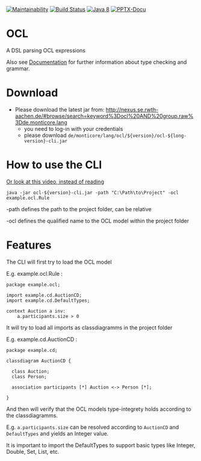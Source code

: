 [![Maintainability](https://api.codeclimate.com/v1/badges/c79dfbc30be9a027ced2/maintainability)](https://codeclimate.com/github/MontiCore/OCL/maintainability)
[![Build Status](https://travis-ci.org/MontiCore/OCL.svg?branch=master)](https://travis-ci.org/MontiCore/OCL)
 [![Java 8](https://img.shields.io/badge/java-8-blue.svg)](http://java.oracle.com)
 [![PPTX-Docu](https://img.shields.io/badge/PPTX--Docu-2018--05--22-brightgreen.svg)](https://github.com/EmbeddedMontiArc/Documentation/blob/master/reposlides/18.05.22.Docu.OCL.pdf)


# OCL

A DSL parsing OCL expressions

Also see [Documentation](https://github.com/MontiCore/OCL/tree/master/documentation) for further information about type checking and grammar.

# Download
* Please download the latest jar from: http://nexus.se.rwth-aachen.de/#browse/search=keyword%3Docl%20AND%20group.raw%3Dde.monticore.lang
  * you need to log-in with your credentials
  * please download `de/monticore/lang/ocl/${version}/ocl-${long-version}-cli.jar`

# How to use the CLI

[Or look at this video, instead of reading](https://drive.google.com/file/d/17KxPKBuITt7Q28hE69l-idwXJSD79-Xj/view "Explanetory Video")

```
java -jar ocl-${version}-cli.jar -path "C:\Path\to\Project" -ocl example.ocl.Rule
```
-path defines the path to the project folder, can be relative

-ocl defines the qualified name to the OCL model within the project folder

# Features
The CLI will first try to load the OCL model

E.g. example.ocl.Rule :
```
package example.ocl;

import example.cd.AuctionCD;
import example.cd.DefaultTypes;

context Auction a inv:
	a.participants.size > 0

```

It will try to load all imports as classdiagramms in the project folder

E.g. example.cd.AuctionCD :
```
package example.cd;

classdiagram AuctionCD {

  class Auction;
  class Person;
  
  association participants [*] Auction <-> Person [*];

}
```

And then will verify that the OCL models type-integrety holds according to the classdiagramms.

E.g. `a.participants.size` can be resolved according to `AuctionCD` and `DefaultTypes` and yields an Integer value.

It is important to import the DefaultTypes to support basic types like Integer, Double, Set, List, etc. 
